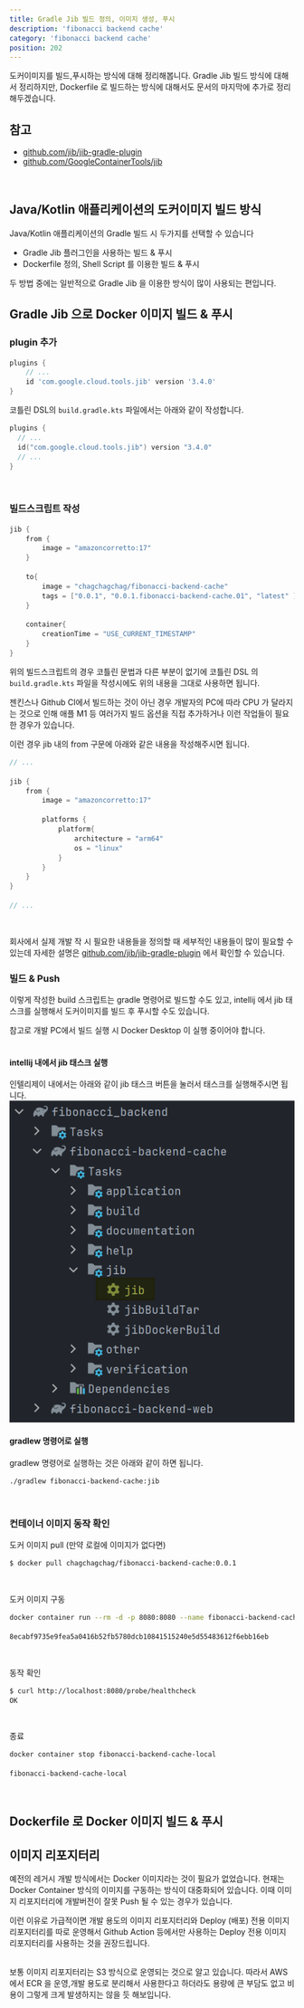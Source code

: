 ```yaml
---
title: Gradle Jib 빌드 정의, 이미지 생성, 푸시
description: 'fibonacci backend cache'
category: 'fibonacci backend cache'
position: 202
---
```


도커이미지를 빌드,푸시하는 방식에 대해 정리해봅니다. Gradle Jib 빌드 방식에 대해서 정리하지만, Dockerfile 로 빌드하는 방식에 대해서도 문서의 마지막에 추가로 정리해두겠습니다.

## 참고
- [github.com/jib/jib-gradle-plugin](https://github.com/GoogleContainerTools/jib/tree/master/jib-gradle-plugin)
- [github.com/GoogleContainerTools/jib](https://github.com/GoogleContainerTools/jib)
<br>


## Java/Kotlin 애플리케이션의 도커이미지 빌드 방식
Java/Kotlin 애플리케이션의 Gradle 빌드 시 두가지를 선택할 수 있습니다
- Gradle Jib 플러그인을 사용하는 빌드 & 푸시
- Dockerfile 정의, Shell Script 를 이용한 빌드 & 푸시

두 방법 중에는 일반적으로 Gradle Jib 을 이용한 방식이 많이 사용되는 편입니다.
<br>

## Gradle Jib 으로 Docker 이미지 빌드 & 푸시
### plugin 추가
```groovy
plugins {
    // ...
	id 'com.google.cloud.tools.jib' version '3.4.0'
}
```

코틀린 DSL의 `build.gradle.kts` 파일에서는 아래와 같이 작성합니다.
```kotlin
plugins {
  // ...
  id("com.google.cloud.tools.jib") version "3.4.0"
  // ...
}
``` 
<br>

### 빌드스크립트 작성
```groovy
jib {
	from {
		image = "amazoncorretto:17"
	}

	to{
		image = "chagchagchag/fibonacci-backend-cache"
		tags = ["0.0.1", "0.0.1.fibonacci-backend-cache.01", "latest" ]
	}

	container{
		creationTime = "USE_CURRENT_TIMESTAMP"
	}
}
```

위의 빌드스크립트의 경우 코틀린 문법과 다른 부분이 없기에 코틀린 DSL 의 `build.gradle.kts` 파일을 작성시에도 위의 내용을 그대로 사용하면 됩니다.

젠킨스나 Github CI에서 빌드하는 것이 아닌 경우 개발자의 PC에 따라 CPU 가 달라지는 것으로 인해 애플 M1 등 여러가지 빌드 옵션을 직접 추가하거나 이런 작업들이 필요한 경우가 있습니다.

이런 경우 jib 내의 from 구문에 아래와 같은 내용을 작성해주시면 됩니다.
```groovy
// ...

jib {
    from {
        image = "amazoncorretto:17"

        platforms {
            platform{
                architecture = "arm64"
                os = "linux"
            }
        }
    }
}

// ...
```
<br>


회사에서 실제 개발 작 시 필요한 내용들을 정의할 때 세부적인 내용들이 많이 필요할 수 있는데 자세한 설명은 [github.com/jib/jib-gradle-plugin](https://github.com/GoogleContainerTools/jib/tree/master/jib-gradle-plugin) 에서 확인할 수 있습니다.
<br>


### 빌드 & Push
이렇게 작성한 build 스크립트는 gradle 명령어로 빌드할 수도 있고, intellij 에서 jib 태스크를 실행해서 도커이미지를 빌드 후 푸시할 수도 있습니다.<br>

참고로 개발 PC에서 빌드 실행 시 Docker Desktop 이 실행 중이어야 합니다.<br>
<br>


#### intellij 내에서 jib 태스크 실행
인텔리제이 내에서는 아래와 같이 jib 태스크 버튼을 눌러서 태스크를 실행해주시면 됩니다.
<img src="https://raw.githubusercontent.com/chagchagchag/fibonacci-backend-docs/main/static/img/202-BACKEND-CACHE-JIB-BUILD/1.png"/>
<br>


#### gradlew 명령어로 실행
gradlew 명령어로 실행하는 것은 아래와 같이 하면 됩니다.
```bash
./gradlew fibonacci-backend-cache:jib
```
<br>

### 컨테이너 이미지 동작 확인
도커 이미지 pull (만약 로컬에 이미지가 없다면)
```bash
$ docker pull chagchagchag/fibonacci-backend-cache:0.0.1
```
<br>

도커 이미지 구동
```bash
docker container run --rm -d -p 8080:8080 --name fibonacci-backend-cache-local chagchagchag/fibonacci-backend-cache:0.0.1

8ecabf9735e9fea5a0416b52fb5780dcb10841515240e5d55483612f6ebb16eb
```
<br>

동작 확인
```bash
$ curl http://localhost:8080/probe/healthcheck
OK
```
<br>

종료
```bash
docker container stop fibonacci-backend-cache-local

fibonacci-backend-cache-local
```
<br>


## Dockerfile 로 Docker 이미지 빌드 & 푸시


## 이미지 리포지터리
예전의 레거시 개발 방식에서는 Docker 이미지라는 것이 필요가 없었습니다. 현재는 Docker Container 방식의 이미지를 구동하는 방식이 대중화되어 있습니다. 이때 이미지 리포지터리에 개발버전이 잘못 Push 될 수 있는 경우가 있습니다.<br>

이런 이유로 가급적이면 개발 용도의 이미지 리포지터리와 Deploy (배포) 전용 이미지 리포지터리를 따로 운영해서 Github Action 등에서만 사용하는 Deploy 전용 이미지 리포지터리를 사용하는 것을 권장드립니다.<br>
<br>

보통 이미지 리포지터리는 S3 방식으로 운영되는 것으로 알고 있습니다. 따라서 AWS에서 ECR 을 운영,개발 용도로 분리해서 사용한다고 하더라도 용량에 큰 부담도 없고 비용이 그렇게 크게 발생하지는 않을 듯 해보입니다.<br>
<br>

